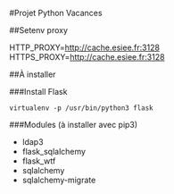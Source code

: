 #Projet Python Vacances



##Setenv proxy

HTTP_PROXY=http://cache.esiee.fr:3128
HTTPS_PROXY=http://cache.esiee.fr:3128

##À installer

###Install Flask

`virtualenv -p /usr/bin/python3 flask`

###Modules (à installer avec pip3)

* ldap3
* flask_sqlalchemy
* flask_wtf
* sqlalchemy
* sqlalchemy-migrate

